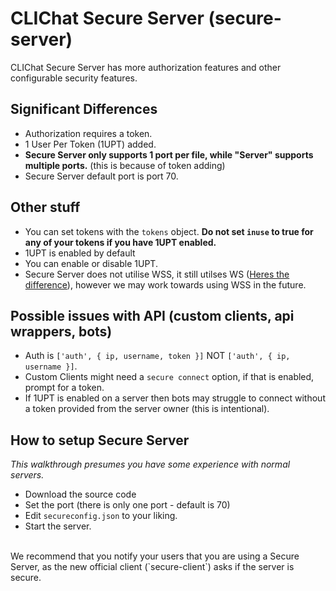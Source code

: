 # CLIChat Secure Server (secure-server)
CLIChat Secure Server has more authorization features and other configurable security features.

## Significant Differences
- Authorization requires a token.
- 1 User Per Token (1UPT) added.
- **Secure Server only supports 1 port per file, while "Server" supports multiple ports.** (this is because of token adding)
- Secure Server default port is port 70.

## Other stuff
- You can set tokens with the `tokens` object. **Do not set `inuse` to true for any of your tokens if you have 1UPT enabled.**
- 1UPT is enabled by default
- You can enable or disable 1UPT.
- Secure Server does not utilise WSS, it still utilses WS ([Heres the difference](https://portswigger.net/web-security/websockets/what-are-websockets#:~:text=The%20wss%20protocol%20establishes%20a,protocol%20uses%20an%20unencrypted%20connection.&text=At%20this%20point%2C%20the%20network,WebSocket%20messages%20in%20either%20direction.)), however we may work towards using WSS in the future.


## Possible issues with API (custom clients, api wrappers, bots)
- Auth is `['auth', { ip, username, token }]` NOT `['auth', { ip, username }]`.
- Custom Clients might need a `secure connect` option, if that is enabled, prompt for a token.
- If 1UPT is enabled on a server then bots may struggle to connect without a token provided from the server owner (this is intentional).

## How to setup Secure Server
_This walkthrough presumes you have some experience with normal servers._
- Download the source code
- Set the port (there is only one port - default is 70)
- Edit `secureconfig.json` to your liking.
- Start the server.
<br>
We recommend that you notify your users that you are using a Secure Server, as the new official client (`secure-client`) asks if the server is secure. 